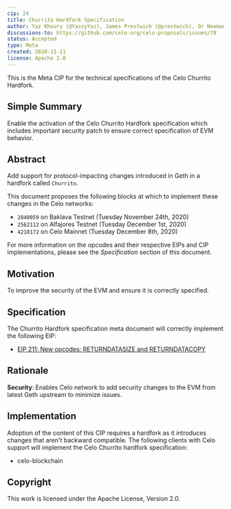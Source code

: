 ```yaml
---
cip: 24
title: Churrito Hardfork Specification 
author: Yaz Khoury (@YazzyYaz), James Prestwich (@prestwich), Or Neeman (@oneeman) 
discussions-to: https://github.com/celo-org/celo-proposals/issues/78
status: Accepted
type: Meta 
created: 2020-11-11 
license: Apache 2.0
---
```


This is the Meta CIP for the technical specifications of the Celo Churrito Hardfork.

## Simple Summary

Enable the activation of the Celo Churrito Hardfork specification which includes important security patch to ensure correct specification of EVM behavior. 

## Abstract

Add support for protocol-impacting changes introduced in Geth in a hardfork called `Churrito`.

This document proposes the following blocks at which to implement these changes in the Celo networks:
- `2840059` on Baklava Testnet (Tuesday November 24th, 2020)
- `2562112` on Alfajores Testnet (Tuesday December 1st, 2020)
- `4218172` on Celo Mainnet (Tuesday December 8th, 2020)

For more information on the opcodes and their respective EIPs and CIP implementations, please see the _Specification_
section of this document.

## Motivation

To improve the security of the EVM and ensure it is correctly specified.

## Specification

The Churrito Hardfork specification meta document will correctly implement the following EIP:
* [EIP 211: New opcodes: RETURNDATASIZE and RETURNDATACOPY](https://eips.ethereum.org/EIPS/eip-211)

## Rationale

__Security__: Enables Celo network to add security changes to the EVM from latest Geth upstream to minimize issues. 

## Implementation

Adoption of the content of this CIP requires a hardfork as it introduces changes that aren't backward compatible. The following clients with Celo support will implement the Celo Churrito hardfork specification:
- celo-blockchain

## Copyright

This work is licensed under the Apache License, Version 2.0.
